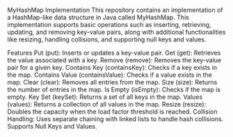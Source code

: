 MyHashMap Implementation
This repository contains an implementation of a HashMap-like data structure in Java called MyHashMap. This implementation supports basic operations such as inserting, retrieving, updating, and removing key-value pairs, along with additional functionalities like resizing, handling collisions, and supporting null keys and values.

Features
Put (put): Inserts or updates a key-value pair.
Get (get): Retrieves the value associated with a key.
Remove (remove): Removes the key-value pair for a given key.
Contains Key (containsKey): Checks if a key exists in the map.
Contains Value (containsValue): Checks if a value exists in the map.
Clear (clear): Removes all entries from the map.
Size (size): Returns the number of entries in the map.
Is Empty (isEmpty): Checks if the map is empty.
Key Set (keySet): Returns a set of all keys in the map.
Values (values): Returns a collection of all values in the map.
Resize (resize): Doubles the capacity when the load factor threshold is reached.
Collision Handling: Uses separate chaining with linked lists to handle hash collisions.
Supports Null Keys and Values.
